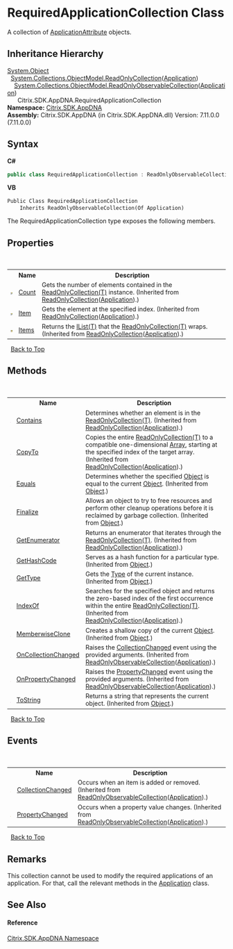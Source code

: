 # RequiredApplicationCollection Class
 

A collection of <a href="f773bd8d-2e45-6317-674a-4e122ddd2890">ApplicationAttribute</a> objects.


## Inheritance Hierarchy
<a href="http://msdn2.microsoft.com/en-us/library/e5kfa45b" target="_blank">System.Object</a><br />&nbsp;&nbsp;<a href="http://msdn2.microsoft.com/en-us/library/ms132474" target="_blank">System.Collections.ObjectModel.ReadOnlyCollection</a>(<a href="1779bfff-4b29-0f26-8a09-10acdd530bbc">Application</a>)<br />&nbsp;&nbsp;&nbsp;&nbsp;<a href="http://msdn2.microsoft.com/en-us/library/ms668620" target="_blank">System.Collections.ObjectModel.ReadOnlyObservableCollection</a>(<a href="1779bfff-4b29-0f26-8a09-10acdd530bbc">Application</a>)<br />&nbsp;&nbsp;&nbsp;&nbsp;&nbsp;&nbsp;Citrix.SDK.AppDNA.RequiredApplicationCollection<br />
**Namespace:**&nbsp;[Citrix.SDK.AppDNA](index.md)<br />**Assembly:**&nbsp;Citrix.SDK.AppDNA (in Citrix.SDK.AppDNA.dll) Version: 7.11.0.0 (7.11.0.0)

## Syntax

**C#**
```csharp
public class RequiredApplicationCollection : ReadOnlyObservableCollection<Application>
```

**VB**
```vbnet
Public Class RequiredApplicationCollection
	Inherits ReadOnlyObservableCollection(Of Application)
```

The RequiredApplicationCollection type exposes the following members.


## Properties
&nbsp;<table><tr><th></th><th>Name</th><th>Description</th></tr><tr><td>![Public property](media/pubproperty.gif "Public property")</td><td><a href="http://msdn2.microsoft.com/en-us/library/ms132507" target="_blank">Count</a></td><td>
Gets the number of elements contained in the <a href="http://msdn2.microsoft.com/en-us/library/ms132474" target="_blank">ReadOnlyCollection(T)</a> instance.
 (Inherited from <a href="http://msdn2.microsoft.com/en-us/library/ms132474" target="_blank">ReadOnlyCollection</a>(<a href="1779bfff-4b29-0f26-8a09-10acdd530bbc">Application</a>).)</td></tr><tr><td>![Public property](media/pubproperty.gif "Public property")</td><td><a href="http://msdn2.microsoft.com/en-us/library/ms132508" target="_blank">Item</a></td><td>
Gets the element at the specified index.
 (Inherited from <a href="http://msdn2.microsoft.com/en-us/library/ms132474" target="_blank">ReadOnlyCollection</a>(<a href="1779bfff-4b29-0f26-8a09-10acdd530bbc">Application</a>).)</td></tr><tr><td>![Protected property](media/protproperty.gif "Protected property")</td><td><a href="http://msdn2.microsoft.com/en-us/library/ms132509" target="_blank">Items</a></td><td>
Returns the <a href="http://msdn2.microsoft.com/en-us/library/5y536ey6" target="_blank">IList(T)</a> that the <a href="http://msdn2.microsoft.com/en-us/library/ms132474" target="_blank">ReadOnlyCollection(T)</a> wraps.
 (Inherited from <a href="http://msdn2.microsoft.com/en-us/library/ms132474" target="_blank">ReadOnlyCollection</a>(<a href="1779bfff-4b29-0f26-8a09-10acdd530bbc">Application</a>).)</td></tr></table>&nbsp;
<a href="#requiredapplicationcollection-class">Back to Top</a>

## Methods
&nbsp;<table><tr><th></th><th>Name</th><th>Description</th></tr><tr><td>![Public method](media/pubmethod.gif "Public method")</td><td><a href="http://msdn2.microsoft.com/en-us/library/ms132478" target="_blank">Contains</a></td><td>
Determines whether an element is in the <a href="http://msdn2.microsoft.com/en-us/library/ms132474" target="_blank">ReadOnlyCollection(T)</a>.
 (Inherited from <a href="http://msdn2.microsoft.com/en-us/library/ms132474" target="_blank">ReadOnlyCollection</a>(<a href="1779bfff-4b29-0f26-8a09-10acdd530bbc">Application</a>).)</td></tr><tr><td>![Public method](media/pubmethod.gif "Public method")</td><td><a href="http://msdn2.microsoft.com/en-us/library/ms132479" target="_blank">CopyTo</a></td><td>
Copies the entire <a href="http://msdn2.microsoft.com/en-us/library/ms132474" target="_blank">ReadOnlyCollection(T)</a> to a compatible one-dimensional <a href="http://msdn2.microsoft.com/en-us/library/czz5hkty" target="_blank">Array</a>, starting at the specified index of the target array.
 (Inherited from <a href="http://msdn2.microsoft.com/en-us/library/ms132474" target="_blank">ReadOnlyCollection</a>(<a href="1779bfff-4b29-0f26-8a09-10acdd530bbc">Application</a>).)</td></tr><tr><td>![Public method](media/pubmethod.gif "Public method")</td><td><a href="http://msdn2.microsoft.com/en-us/library/bsc2ak47" target="_blank">Equals</a></td><td>
Determines whether the specified <a href="http://msdn2.microsoft.com/en-us/library/e5kfa45b" target="_blank">Object</a> is equal to the current <a href="http://msdn2.microsoft.com/en-us/library/e5kfa45b" target="_blank">Object</a>.
 (Inherited from <a href="http://msdn2.microsoft.com/en-us/library/e5kfa45b" target="_blank">Object</a>.)</td></tr><tr><td>![Protected method](media/protmethod.gif "Protected method")</td><td><a href="http://msdn2.microsoft.com/en-us/library/4k87zsw7" target="_blank">Finalize</a></td><td>
Allows an object to try to free resources and perform other cleanup operations before it is reclaimed by garbage collection.
 (Inherited from <a href="http://msdn2.microsoft.com/en-us/library/e5kfa45b" target="_blank">Object</a>.)</td></tr><tr><td>![Public method](media/pubmethod.gif "Public method")</td><td><a href="http://msdn2.microsoft.com/en-us/library/ms132480" target="_blank">GetEnumerator</a></td><td>
Returns an enumerator that iterates through the <a href="http://msdn2.microsoft.com/en-us/library/ms132474" target="_blank">ReadOnlyCollection(T)</a>.
 (Inherited from <a href="http://msdn2.microsoft.com/en-us/library/ms132474" target="_blank">ReadOnlyCollection</a>(<a href="1779bfff-4b29-0f26-8a09-10acdd530bbc">Application</a>).)</td></tr><tr><td>![Public method](media/pubmethod.gif "Public method")</td><td><a href="http://msdn2.microsoft.com/en-us/library/zdee4b3y" target="_blank">GetHashCode</a></td><td>
Serves as a hash function for a particular type.
 (Inherited from <a href="http://msdn2.microsoft.com/en-us/library/e5kfa45b" target="_blank">Object</a>.)</td></tr><tr><td>![Public method](media/pubmethod.gif "Public method")</td><td><a href="http://msdn2.microsoft.com/en-us/library/dfwy45w9" target="_blank">GetType</a></td><td>
Gets the <a href="http://msdn2.microsoft.com/en-us/library/42892f65" target="_blank">Type</a> of the current instance.
 (Inherited from <a href="http://msdn2.microsoft.com/en-us/library/e5kfa45b" target="_blank">Object</a>.)</td></tr><tr><td>![Public method](media/pubmethod.gif "Public method")</td><td><a href="http://msdn2.microsoft.com/en-us/library/ms132481" target="_blank">IndexOf</a></td><td>
Searches for the specified object and returns the zero-based index of the first occurrence within the entire <a href="http://msdn2.microsoft.com/en-us/library/ms132474" target="_blank">ReadOnlyCollection(T)</a>.
 (Inherited from <a href="http://msdn2.microsoft.com/en-us/library/ms132474" target="_blank">ReadOnlyCollection</a>(<a href="1779bfff-4b29-0f26-8a09-10acdd530bbc">Application</a>).)</td></tr><tr><td>![Protected method](media/protmethod.gif "Protected method")</td><td><a href="http://msdn2.microsoft.com/en-us/library/57ctke0a" target="_blank">MemberwiseClone</a></td><td>
Creates a shallow copy of the current <a href="http://msdn2.microsoft.com/en-us/library/e5kfa45b" target="_blank">Object</a>.
 (Inherited from <a href="http://msdn2.microsoft.com/en-us/library/e5kfa45b" target="_blank">Object</a>.)</td></tr><tr><td>![Protected method](media/protmethod.gif "Protected method")</td><td><a href="http://msdn2.microsoft.com/en-us/library/ms654942" target="_blank">OnCollectionChanged</a></td><td>
Raises the <a href="http://msdn2.microsoft.com/en-us/library/ms653378" target="_blank">CollectionChanged</a> event using the provided arguments.
 (Inherited from <a href="http://msdn2.microsoft.com/en-us/library/ms668620" target="_blank">ReadOnlyObservableCollection</a>(<a href="1779bfff-4b29-0f26-8a09-10acdd530bbc">Application</a>).)</td></tr><tr><td>![Protected method](media/protmethod.gif "Protected method")</td><td><a href="http://msdn2.microsoft.com/en-us/library/ms654945" target="_blank">OnPropertyChanged</a></td><td>
Raises the <a href="http://msdn2.microsoft.com/en-us/library/ms653379" target="_blank">PropertyChanged</a> event using the provided arguments.
 (Inherited from <a href="http://msdn2.microsoft.com/en-us/library/ms668620" target="_blank">ReadOnlyObservableCollection</a>(<a href="1779bfff-4b29-0f26-8a09-10acdd530bbc">Application</a>).)</td></tr><tr><td>![Public method](media/pubmethod.gif "Public method")</td><td><a href="http://msdn2.microsoft.com/en-us/library/7bxwbwt2" target="_blank">ToString</a></td><td>
Returns a string that represents the current object.
 (Inherited from <a href="http://msdn2.microsoft.com/en-us/library/e5kfa45b" target="_blank">Object</a>.)</td></tr></table>&nbsp;
<a href="#requiredapplicationcollection-class">Back to Top</a>

## Events
&nbsp;<table><tr><th></th><th>Name</th><th>Description</th></tr><tr><td>![Protected event](media/protevent.gif "Protected event")</td><td><a href="http://msdn2.microsoft.com/en-us/library/ms653378" target="_blank">CollectionChanged</a></td><td>
Occurs when an item is added or removed.
 (Inherited from <a href="http://msdn2.microsoft.com/en-us/library/ms668620" target="_blank">ReadOnlyObservableCollection</a>(<a href="1779bfff-4b29-0f26-8a09-10acdd530bbc">Application</a>).)</td></tr><tr><td>![Protected event](media/protevent.gif "Protected event")</td><td><a href="http://msdn2.microsoft.com/en-us/library/ms653379" target="_blank">PropertyChanged</a></td><td>
Occurs when a property value changes.
 (Inherited from <a href="http://msdn2.microsoft.com/en-us/library/ms668620" target="_blank">ReadOnlyObservableCollection</a>(<a href="1779bfff-4b29-0f26-8a09-10acdd530bbc">Application</a>).)</td></tr></table>&nbsp;
<a href="#requiredapplicationcollection-class">Back to Top</a>

## Remarks
This collection cannot be used to modify the required applications of an application. For that, call the relevant methods in the <a href="1779bfff-4b29-0f26-8a09-10acdd530bbc">Application</a> class.

## See Also


#### Reference
<a href="fe2d265b-410b-8b11-1eb4-a790e0b062bf">Citrix.SDK.AppDNA Namespace</a><br />